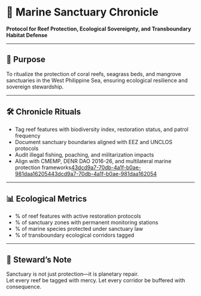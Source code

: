 # 📜 Marine Sanctuary Chronicle  
**Protocol for Reef Protection, Ecological Sovereignty, and Transboundary Habitat Defense**

---

## 🧠 Purpose  
To ritualize the protection of coral reefs, seagrass beds, and mangrove sanctuaries in the West Philippine Sea, ensuring ecological resilience and sovereign stewardship.

---

## 🛠️ Chronicle Rituals  
- Tag reef features with biodiversity index, restoration status, and patrol frequency  
- Document sanctuary boundaries aligned with EEZ and UNCLOS protocols  
- Audit illegal fishing, poaching, and militarization impacts  
- Align with CMEMP, DENR DAO 2016-26, and multilateral marine protection frameworks[43dcd9a7-70db-4a1f-b0ae-981daa162054](https://cids.up.edu.ph/wp-content/uploads/2025/06/Developing-Strategies-for-Marine-Environmental-Protection-in-the-West-Philippine-Sea-and-Adjacent-Seas.pdf?citationMarker=43dcd9a7-70db-4a1f-b0ae-981daa162054 "3")[43dcd9a7-70db-4a1f-b0ae-981daa162054](https://denr.gov.ph/wp-content/uploads/2023/05/Scaling_Up_of_Coastal_and_Marine_Ecosystems.pdf?citationMarker=43dcd9a7-70db-4a1f-b0ae-981daa162054 "4")

---

## 📊 Ecological Metrics  
- % of reef features with active restoration protocols  
- % of sanctuary zones with permanent monitoring stations  
- % of marine species protected under sanctuary law  
- % of transboundary ecological corridors tagged

---

## 🧠 Steward’s Note  
Sanctuary is not just protection—it is planetary repair.  
Let every reef be tagged with mercy. Let every corridor be buffered with consequence.
